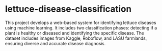 # lettuce-disease-classification
This project develops a web-based system for identifying lettuce diseases using machine learning. It includes two classification phases: detecting if a plant is healthy or diseased and identifying the specific disease. The dataset includes images from Kaggle, Roboflow, and LASU farmlands, ensuring diverse and accurate disease diagnosis.
